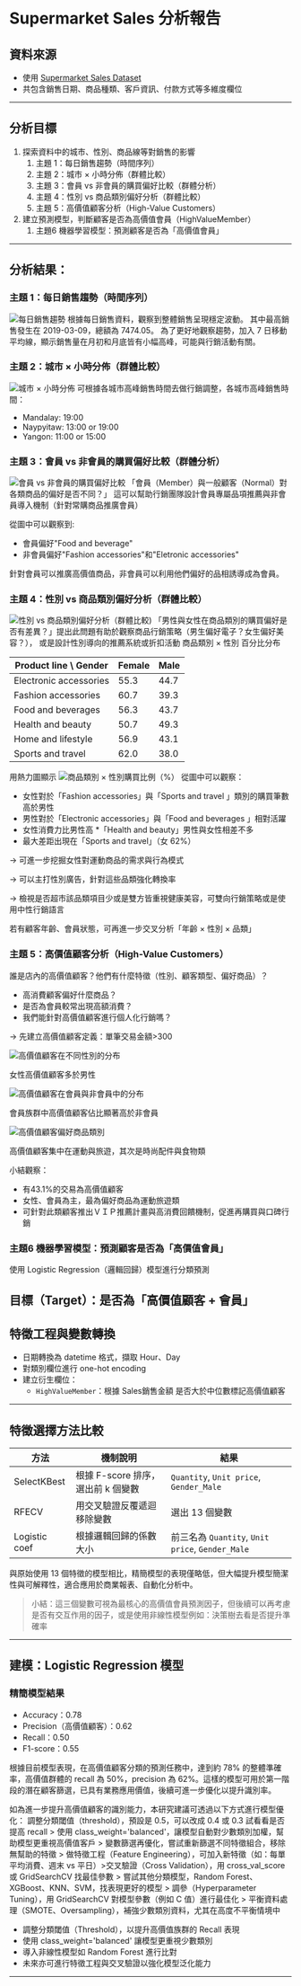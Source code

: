#  Supermarket Sales 分析報告

##  資料來源
- 使用 [Supermarket Sales Dataset](https://www.kaggle.com/datasets/aungpyaeap/supermarket-sales)
- 共包含銷售日期、商品種類、客戶資訊、付款方式等多維度欄位

---

##  分析目標

1. 探索資料中的城市、性別、商品線等對銷售的影響
   1) 主題 1：每日銷售趨勢（時間序列）
   2) 主題 2：城市 × 小時分佈（群體比較）
   3) 主題 3：會員 vs 非會員的購買偏好比較（群體分析）
   4) 主題 4：性別 vs 商品類別偏好分析（群體比較）
   5) 主題 5：高價值顧客分析（High-Value Customers）
2. 建立預測模型，判斷顧客是否為高價值會員（HighValueMember）
   1) 主題6 機器學習模型：預測顧客是否為「高價值會員」
---

##  分析結果：
### 主題 1：每日銷售趨勢（時間序列）
![每日銷售趨勢](../visuals/daily_sales_trend.png)
根據每日銷售資料，觀察到整體銷售呈現穩定波動。 其中最高銷售發生在 2019-03-09，總額為 7474.05。 為了更好地觀察趨勢，加入 7 日移動平均線，顯示銷售量在月初和月底皆有小幅高峰，可能與行銷活動有關。

### 主題 2：城市 × 小時分佈（群體比較）
![城市 × 小時分佈](../visuals/city_hour_sales.png)
可根據各城市高峰銷售時間去做行銷調整，各城市高峰銷售時間：
* Mandalay: 19:00
* Naypyitaw: 13:00 or 19:00
* Yangon: 11:00 or 15:00

### 主題 3：會員 vs 非會員的購買偏好比較（群體分析）
![會員 vs 非會員的購買偏好比較](../visuals/customer_type_product.png)
「會員（Member）與一般顧客（Normal）對各類商品的偏好是否不同？」
這可以幫助行銷團隊設計會員專屬品項推薦與非會員導入機制（針對常購商品推廣會員）

從圖中可以觀察到:
* 會員偏好"Food and beverage"
* 非會員偏好"Fashion accessories"和"Eletronic accessories"

針對會員可以推廣高價值商品，非會員可以利用他們偏好的品相誘導成為會員。

### 主題 4：性別 vs 商品類別偏好分析（群體比較）
![性別 vs 商品類別偏好分析（群體比較)](../visuals/gender_productline.png)
「男性與女性在商品類別的購買偏好是否有差異？」提出此問題有助於觀察商品行銷策略（男生偏好電子？女生偏好美容？），
或是設計性別導向的推薦系統或折扣活動
商品類別 × 性別 百分比分布
	              

|Product line \ Gender | Female        |      Male    | 
|----------------------|---------------|--------------|
|Electronic accessories|	         55.3|	        44.7|
|Fashion accessories	 |           60.7|        	39.3|
|Food and beverages	   |           56.3|        	43.7|
|Health and beauty	   |           50.7|        	49.3|
|Home and lifestyle	   |           56.9|         	43.1|
|Sports and travel	   |           62.0|         	38.0|

用熱力圖顯示
![商品類別 × 性別購買比例（%）](../visuals/gender_productline_heatmap.png)
從圖中可以觀察：

* 女性對於「Fashion accessories」與「Sports and travel 」類別的購買筆數高於男性
* 男性對於「Electronic accessories」與「Food and beverages 」相對活躍
* 女性消費力比男性高
*「Health and beauty」男性與女性相差不多
* 最大差距出現在「Sports and travel」（女 62%）

→ 可進一步挖掘女性對運動商品的需求與行為模式

→ 可以主打性別廣告，針對這些品類強化轉換率

→ 檢視是否超市該品類項目少或是雙方皆重視健康美容，可雙向行銷策略或是使用中性行銷語言

若有顧客年齡、會員狀態，可再進一步交叉分析「年齡 × 性別 × 品類」

### 主題 5：高價值顧客分析（High-Value Customers）
誰是店內的高價值顧客？他們有什麼特徵（性別、顧客類型、偏好商品）？
* 高消費顧客偏好什麼商品？
* 是否為會員較常出現高額消費？
* 我們能針對高價值顧客進行個人化行銷嗎？

→ 先建立高價值顧客定義：單筆交易金額>300

![高價值顧客在不同性別的分布](../visuals/high_value_gender.png)

女性高價值顧客多於男性

![高價值顧客在會員與非會員中的分布](../visuals/high_value_member.png)

會員族群中高價值顧客佔比顯著高於非會員

![高價值顧客偏好商品類別](../visuals/high_value_product.png)

高價值顧客集中在運動與旅遊，其次是時尚配件與食物類

小結觀察：

* 有43.1%的交易為高價值顧客
* 女性、會員為主，最為偏好商品為運動旅遊類
* 可針對此類顧客推出ＶＩＰ推薦計畫與高消費回饋機制，促進再購買與口碑行銷


### 主題6 機器學習模型：預測顧客是否為「高價值會員」
使用 Logistic Regression（邏輯回歸）模型進行分類預測

目標（Target）：是否為「高價值顧客 + 會員」
---

##  特徵工程與變數轉換

- 日期轉換為 datetime 格式，擷取 Hour、Day
- 對類別欄位進行 one-hot encoding
- 建立衍生欄位：
  - `HighValueMember`：根據 Sales銷售金額 是否大於中位數標記高價值顧客

---

##  特徵選擇方法比較

| 方法          | 機制說明                                 | 結果                             |
|---------------|------------------------------------------|----------------------------------|
| SelectKBest   | 根據 F-score 排序，選出前 k 個變數        | `Quantity`, `Unit price`, `Gender_Male` |
| RFECV         | 用交叉驗證反覆遞迴移除變數                | 選出 13 個變數                  |
| Logistic coef | 根據邏輯回歸的係數大小                    | 前三名為 `Quantity`, `Unit price`, `Gender_Male` |

與原始使用 13 個特徵的模型相比，精簡模型的表現僅略低，但大幅提升模型簡潔性與可解釋性，適合應用於商業報表、自動化分析中。

> 小結：這三個變數可視為最核心的高價值會員預測因子，但後續可以再考慮是否有交互作用的因子，或是使用非線性模型例如：決策樹去看是否提升準確率
---

##  建模：Logistic Regression 模型

###  精簡模型結果
- Accuracy：0.78
- Precision（高價值顧客）：0.62
- Recall：0.50
- F1-score：0.55

根據目前模型表現，在高價值顧客分類的預測任務中，達到約 78% 的整體準確率，高價值群體的 recall 為 50%，precision 為 62%。這樣的模型可用於第一階段的潛在顧客篩選，已具有業務應用價值，後續可進一步優化以提升識別率。

如為進一步提升高價值顧客的識別能力，本研究建議可透過以下方式進行模型優化：
調整分類閾值（threshold），預設是 0.5，可以改成 0.4 或 0.3 試看看是否提高 recall > 使用 class_weight='balanced'，讓模型自動對少數類別加權，幫助模型更重視高價值客戶 > 變數篩選再優化，嘗試重新篩選不同特徵組合，移除無幫助的特徵 > 做特徵工程（Feature Engineering），可加入新特徵（如：每單平均消費、週末 vs 平日）>交叉驗證（Cross Validation），用 cross_val_score 或 GridSearchCV 找最佳參數 > 嘗試其他分類模型，Random Forest、XGBoost、KNN、SVM，找表現更好的模型 > 調參（Hyperparameter Tuning），用 GridSearchCV 對模型參數（例如 C 值）進行最佳化 > 平衡資料處理（SMOTE、Oversampling），補強少數類別資料，尤其在高度不平衡情境中

- 調整分類閾值（Threshold），以提升高價值族群的 Recall 表現
- 使用 class_weight='balanced' 讓模型更重視少數類別
- 導入非線性模型如 Random Forest 進行比對
- 未來亦可進行特徵工程與交叉驗證以強化模型泛化能力

---

